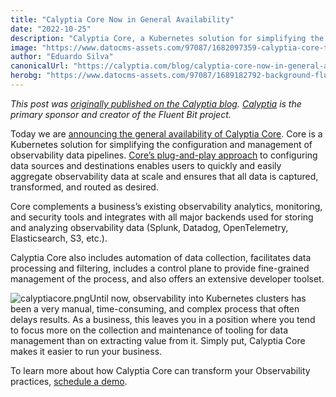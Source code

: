 ```yaml
---
title: "Calyptia Core Now in General Availability"
date: "2022-10-25"
description: "Calyptia Core, a Kubernetes solution for simplifying the configuration and management of observability data pipelines, is now in general availability."
image: "https://www.datocms-assets.com/97087/1682097359-calyptia-core-thumb.jpg?auto=format&fit=max&w=1200"
author: "Eduardo Silva"
canonicalUrl: "https://calyptia.com/blog/calyptia-core-now-in-general-availability"
herobg: "https://www.datocms-assets.com/97087/1689182792-background-fluent-bit.png"
---
```

*This post was [originally published on the Calyptia blog](https://calyptia.com/blog/calyptia-core-now-in-general-availability). [Calyptia](https://calyptia.com) is the primary sponsor and creator of the Fluent Bit project.*

Today we are [announcing the general availability of Calyptia Core](https://calyptia.com/blog/press-release-general-availability-of-calyptia-core). Core is a Kubernetes solution for simplifying the configuration and management of observability data pipelines. [Core’s plug-and-play approach](https://calyptia.com/products/calyptia-core) to configuring data sources and destinations enables users to quickly and easily aggregate observability data at scale and ensures that all data is captured, transformed, and routed as desired.

Core complements a business’s existing observability analytics, monitoring, and security tools and integrates with all major backends used for storing and analyzing observability data (Splunk, Datadog, OpenTelemetry, Elasticsearch, S3, etc.). 

Calyptia Core also includes automation of data collection, facilitates data processing and filtering, includes a control plane to provide fine-grained management of the process, and also offers an extensive developer toolset.

![calyptiacore.png](https://calyptia.com/_next/image?url=https://www.datocms-assets.com/97087/1682097366-calyptiacore.png&w=3840&q=75)Until now, observability into Kubernetes clusters has been a very manual, time-consuming, and complex process that often delays results. As a business, this leaves you in a position where you tend to focus more on the collection and maintenance of tooling for data management than on extracting value from it. Simply put, Calyptia Core makes it easier to run your business. 

To learn more about how Calyptia Core can transform your Observability practices, [schedule a demo](https://calyptia.com/contact). 

